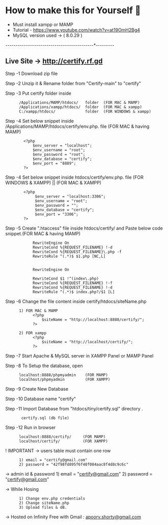 # How to make this for Yourself 📖

- Must install xampp or  MAMP 
- Tutorial - https://www.youtube.com/watch?v=at19OmH2Bg4
- MySQL version used -> ( 8.0.29 )

-------*---------*---------*---------*---------*---------
## Live Site -> http://certify.rf.gd


Step -1   Download zip file 

Step -2   Unzip it & Rename folder from "Certify-main" to "certify"

Step -3   Put certify folder inside 

          /Applications/MAMP/htdocs/   folder  (FOR MAC & MAMP)
          /Applications/xampp/htdocs/  folder  (FOR MAC & xampp)
          C:/xampp/htdocs/             folder  (FOR WINDOWS & xampp)

Step -4   Set below snippet inside /Applications/MAMP/htdocs/certify/env.php. file (FOR MAC & having MAMP)
          
            <?php
                $env_server = "localhost";
                $env_username = "root";
                $env_password = "root";
                $env_database = "certify";
                $env_port = "8889";
            ?>

Step -4   Set below snippet inside htdocs/certify/env.php. file (FOR WINDOWS & XAMPP) ||  (FOR MAC & XAMPP)

            <?php
                 $env_server = "localhost:3306";
                 $env_username = "root";
                 $env_password = "";
                 $env_database = "certify";
                 $env_port = "3306";
            ?>

Step -5   Create ".htaccess" file inside htdocs/certify/ and Paste below code snippet.(FOR MAC & having MAMP)

                RewriteEngine On
                RewriteCond %{REQUEST_FILENAME} !-d
                RewriteCond %{REQUEST_FILENAME}\.php -f
                RewriteRule ^(.*)$ $1.php [NC,L]


                RewriteEngine On

                RewriteCond $1 !^(index\.php)
                RewriteCond %{REQUEST_FILENAME} !-f
                RewriteCond %{REQUEST_FILENAME} !-d
                RewriteRule ^(.*)$ index.php?/$1 [L]

                
Step -6   Change the file content inside certify/htdocs/siteName.php

          1) FOR MAC & MAMP
                <?php
                    $siteName = "http://localhost:8888/certify/";
                ?>
                
          2) FOR xampp
                <?php
                    $siteName = "http://localhost/certify/";
                ?>
                
Step -7   Start Apache & MySQL server in XAMPP Panel or MAMP Panel

Step -8   To Setup the database, open 

          localhost:8888/phpmyadmin    (FOR MAMP)
          localhost/phpmyadmin         (FOR XAMPP)

Step -9   Create New Database 

Step -10   Database name  "certify"

Step -11   Import Database from "htdocs/tiny/certify.sql" directory . 

           certify.sql (db file)

Step -12   Run in browser 

          localhost:8888/certify/     (FOR MAMP)
          localhost/certify/          (FOR XAMPP)

! IMPORTANT -> users table must contain one row

          1) email = "certify@gmail.com"
          2) password = "42f98fd895f6f48f084aac8f4d8c9c6c"

-> admin id & password
          1) email = "certify@gmail.com"
          2) password = "certify@gmail.com"

-> While Hosing

          1) Change env.php credentials
          2) Change siteName.php 
          3) Upload files & dB.
          
-> Hosted on Infinity Free with Gmail : apoorv.shorty@gmail.com
